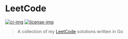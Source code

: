 # LeetCode

[![ci-img]][ci]
[![license-img]][license]

> A collection of my [LeetCode][leetcode] solutions written in Go

[ci]: https://github.com/junk1tm/leetcode/actions/workflows/go.yml
[ci-img]: https://github.com/junk1tm/leetcode/actions/workflows/go.yml/badge.svg
[license]: https://github.com/junk1tm/leetcode/blob/main/LICENSE
[license-img]: https://img.shields.io/github/license/junk1tm/leetcode
[leetcode]: https://leetcode.com
